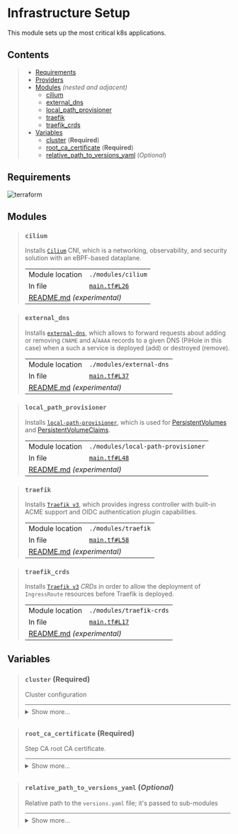 # Infrastructure Setup

This module sets up the most critical k8s applications.

## Contents

<blockquote><!-- contents:start -->

- [Requirements](#requirements)
- [Providers](#providers)
- [Modules](#modules) _(nested and adjacent)_
  - [cilium](#cilium)
  - [external_dns](#external_dns)
  - [local_path_provisioner](#local_path_provisioner)
  - [traefik](#traefik)
  - [traefik_crds](#traefik_crds)
- [Variables](#variables)
  - [cluster](#cluster-required) (**Required**)
  - [root_ca_certificate](#root_ca_certificate-required) (**Required**)
  - [relative_path_to_versions_yaml](#relative_path_to_versions_yaml-optional) (*Optional*)
</blockquote><!-- contents:end -->

## Requirements
  
![terraform](https://img.shields.io/badge/terraform->=1.8.0-d3287d?logo=terraform)

## Modules
  
<blockquote><!-- module:"cilium":start -->

### `cilium`

Installs [`Cilium`](https://github.com/cilium/cilium) CNI, which is a networking, observability, and security solution with an eBPF-based dataplane.
  <table>
    <tr>
      <td>Module location</td>
      <td><code>./modules/cilium</code></td>
    </tr>
    <tr>
      <td>In file</td>
      <td><a href="./main.tf#L26"><code>main.tf#L26</code></a></td>
    </tr>
    <tr>
      <td colspan="2"><a href="./modules/cilium/README.md">README.md</a> <em>(experimental)</em></td>
    </tr>
  </table>
</blockquote><!-- module:"cilium":end -->
<blockquote><!-- module:"external_dns":start -->

### `external_dns`

Installs [`external-dns`](https://github.com/kubernetes-sigs/external-dns), which allows to forward requests about adding or removing `CNAME` and `A`/`AAAA` records to a given DNS (PiHole in this case) when a such a service is deployed (add) or destroyed (remove).
  <table>
    <tr>
      <td>Module location</td>
      <td><code>./modules/external-dns</code></td>
    </tr>
    <tr>
      <td>In file</td>
      <td><a href="./main.tf#L37"><code>main.tf#L37</code></a></td>
    </tr>
    <tr>
      <td colspan="2"><a href="./modules/external-dns/README.md">README.md</a> <em>(experimental)</em></td>
    </tr>
  </table>
</blockquote><!-- module:"external_dns":end -->
<blockquote><!-- module:"local_path_provisioner":start -->

### `local_path_provisioner`

Installs [`local-path-provisioner`](https://github.com/rancher/local-path-provisioner), which is used for [PersistentVolumes](https://kubernetes.io/docs/concepts/storage/persistent-volumes/#persistent-volumes) and [PersistentVolumeClaims](https://kubernetes.io/docs/concepts/storage/persistent-volumes/#persistentvolumeclaims).
  <table>
    <tr>
      <td>Module location</td>
      <td><code>./modules/local-path-provisioner</code></td>
    </tr>
    <tr>
      <td>In file</td>
      <td><a href="./main.tf#L48"><code>main.tf#L48</code></a></td>
    </tr>
    <tr>
      <td colspan="2"><a href="./modules/local-path-provisioner/README.md">README.md</a> <em>(experimental)</em></td>
    </tr>
  </table>
</blockquote><!-- module:"local_path_provisioner":end -->
<blockquote><!-- module:"traefik":start -->

### `traefik`

Installs [`Traefik v3`](https://github.com/traefik/traefik), which provides ingress controller with built-in ACME support and OIDC authentication plugin capabilities.
  <table>
    <tr>
      <td>Module location</td>
      <td><code>./modules/traefik</code></td>
    </tr>
    <tr>
      <td>In file</td>
      <td><a href="./main.tf#L58"><code>main.tf#L58</code></a></td>
    </tr>
    <tr>
      <td colspan="2"><a href="./modules/traefik/README.md">README.md</a> <em>(experimental)</em></td>
    </tr>
  </table>
</blockquote><!-- module:"traefik":end -->
<blockquote><!-- module:"traefik_crds":start -->

### `traefik_crds`

Installs [`Traefik v3`](https://github.com/traefik/traefik) *CRDs* in order to allow the deployment of `IngressRoute` resources before Traefik is deployed.
  <table>
    <tr>
      <td>Module location</td>
      <td><code>./modules/traefik-crds</code></td>
    </tr>
    <tr>
      <td>In file</td>
      <td><a href="./main.tf#L17"><code>main.tf#L17</code></a></td>
    </tr>
    <tr>
      <td colspan="2"><a href="./modules/traefik-crds/README.md">README.md</a> <em>(experimental)</em></td>
    </tr>
  </table>
</blockquote><!-- module:"traefik_crds":end -->

## Variables
  
<blockquote><!-- variable:"cluster":start -->

### `cluster` (**Required**)

Cluster configuration

<details style="border-top-color: inherit; border-top-width: 0.1em; border-top-style: solid; padding-top: 0.5em; padding-bottom: 0.5em;">
  <summary>Show more...</summary>

  **Type**:
  ```hcl
  object({
    name    = string
    lb_cidr = string
    domain  = string
  })
  ```
  In file: <a href="./variables.tf#L1"><code>variables.tf#L1</code></a>

</details>
</blockquote><!-- variable:"cluster":end -->
<blockquote><!-- variable:"root_ca_certificate":start -->

### `root_ca_certificate` (**Required**)

Step CA root CA certificate.

<details style="border-top-color: inherit; border-top-width: 0.1em; border-top-style: solid; padding-top: 0.5em; padding-bottom: 0.5em;">
  <summary>Show more...</summary>

  **Type**:
  ```hcl
  string
  ```
  In file: <a href="./variables.tf#L17"><code>variables.tf#L17</code></a>

</details>
</blockquote><!-- variable:"root_ca_certificate":end -->
<blockquote><!-- variable:"relative_path_to_versions_yaml":start -->

### `relative_path_to_versions_yaml` (*Optional*)

Relative path to the `versions.yaml` file; it's passed to sub-modules

<details style="border-top-color: inherit; border-top-width: 0.1em; border-top-style: solid; padding-top: 0.5em; padding-bottom: 0.5em;">
  <summary>Show more...</summary>

  **Type**:
  ```hcl
  string
  ```
  **Default**:
  ```json
  "../.."
  ```
  In file: <a href="./variables.tf#L10"><code>variables.tf#L10</code></a>

</details>
</blockquote><!-- variable:"relative_path_to_versions_yaml":end -->